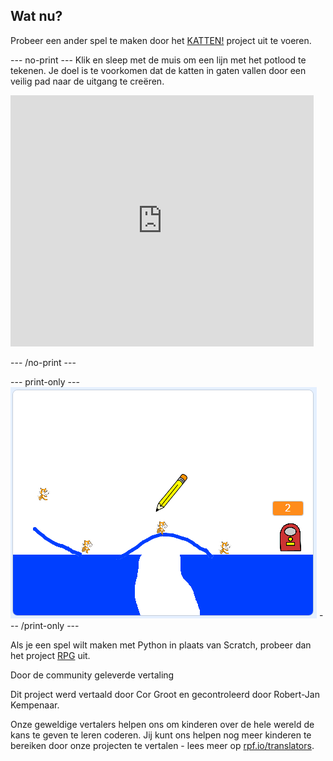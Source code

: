 ## Wat nu?

Probeer een ander spel te maken door het [KATTEN!](https://projects.raspberrypi.org/nl-NL/projects/cats?utm_source=pathway&utm_medium=whatnext&utm_campaign=projects) project uit te voeren.

--- no-print --- 
Klik en sleep met de muis om een lijn met het potlood te tekenen. Je doel is te voorkomen dat de katten in gaten vallen door een veilig pad naar de uitgang te creëren.

<div class="scratch-preview">
  <iframe allowtransparency="true" width="485" height="402" src="https://scratch.mit.edu/projects/embed/253667883/?autostart=false" frameborder="0" scrolling="no"></iframe>
</div>

--- /no-print ---

--- print-only --- 
![Cats finished](images/cats-finished.png) 
--- /print-only ---

Als je een spel wilt maken met Python in plaats van Scratch, probeer dan het project [RPG](https://projects.raspberrypi.org/nl-NL/projects/rpg?utm_source=pathway&utm_medium=whatnext&utm_campaign=projects) uit.


Door de community geleverde vertaling

Dit project werd vertaald door Cor Groot en gecontroleerd door Robert-Jan Kempenaar.

Onze geweldige vertalers helpen ons om kinderen over de hele wereld de kans te geven te leren coderen. Jij kunt ons helpen nog meer kinderen te bereiken door onze projecten te vertalen - lees meer op [rpf.io/translators](https://rpf.io/translators).